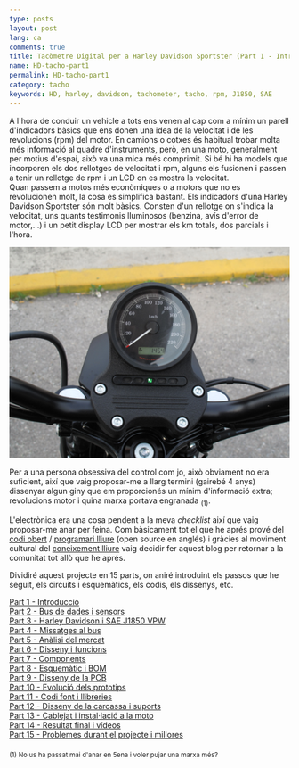 ```yaml
---
type: posts
layout: post
lang: ca
comments: true
title: Tacòmetre Digital per a Harley Davidson Sportster (Part 1 - Introducció)
name: HD-tacho-part1
permalink: HD-tacho-part1
category: tacho
keywords: HD, harley, davidson, tachometer, tacho, rpm, J1850, SAE
---
```


A l'hora de conduir un vehicle a tots ens venen al cap com a mínim un parell d'indicadors bàsics que ens donen una idea de la velocitat i de les revolucions (rpm) del motor. En camions o cotxes és habitual trobar molta més informació al quadre d'instruments, però, en una moto, generalment per motius d'espai, això va una mica més comprimit. Si bé hi ha models que incorporen els dos rellotges de velocitat i rpm, alguns els fusionen i passen a tenir un rellotge de rpm i un LCD on es mostra la velocitat.<br>
Quan passem a motos més econòmiques o a motors que no es revolucionen molt, la cosa es simplifica bastant. Els indicadors d'una Harley Davidson Sportster són molt bàsics. Consten d'un rellotge on s'indica la velocitat, uns quants testimonis lluminosos (benzina, avís d'error de motor,...) i un petit display LCD per mostrar els km totals, dos parcials i l'hora. 
<p>


<center><img src="/images/Part1/meter.png" alt="Contingut: HD Sportster velocímetre. Source: Momex.cat"></center>

Per a una persona obsessiva del control com jo, això obviament no era suficient, així que vaig proposar-me a llarg termini (gairebé 4 anys) dissenyar algun giny que em proporcionés un mínim d'informació extra; revolucions motor i quina marxa portava engranada <sub>(1)</sub>. <p>

L'electrònica era una cosa pendent a la meva <em>checklist</em> així que vaig proposar-me anar per feina. Com bàsicament tot el que he aprés prové del <a href="https://ca.wikipedia.org/wiki/Codi_obert" target="_blank">codi obert</a> / <a href="https://ca.wikipedia.org/wiki/Programari_lliure" target="_blank">programari lliure</a> (open source en anglés) i gràcies al moviment cultural del <a href="https://ca.wikipedia.org/wiki/Coneixement_lliure" target="_blank">coneixement lliure</a> vaig decidir fer aquest blog per retornar a la comunitat tot allò que he aprés. <br>

Dividiré aquest projecte en 15 parts, on aniré introduint els passos que he seguit, els circuits i esquemàtics, els codis, els dissenys, etc. 
<p>

<a href="/HD-tacho-part1">Part 1 - Introducció </a> <br>
<a href="/HD-tacho-part2">Part 2 - Bus de dades i sensors </a><br>
<a href="/HD-tacho-part3">Part 3 - Harley Davidson i SAE J1850 VPW </a><br>
<a href="/HD-tacho-part4">Part 4 - Missatges al bus </a><br>
<a href="/HD-tacho-part5">Part 5 - Anàlisi del mercat </a><br>
<a href="/HD-tacho-part6">Part 6 - Disseny i funcions </a><br>
<a href="/HD-tacho-part7">Part 7 - Components </a><br>
<a href="/HD-tacho-part8">Part 8 - Esquemàtic i BOM</a><br>
<a href="/HD-tacho-part9">Part 9 - Disseny de la PCB </a><br>
<a href="/HD-tacho-part10">Part 10 - Evolució dels prototips </a><br>
<a href="/HD-tacho-part11">Part 11 - Codi font i llibreries </a><br>
<a href="/HD-tacho-part12">Part 12 - Disseny de la carcassa i suports </a><br>
<a href="/HD-tacho-part13">Part 13 - Cablejat i instal·lació a la moto </a><br>
<a href="/HD-tacho-part14">Part 14 - Resultat final i vídeos </a><br>
<a href="/HD-tacho-part15">Part 15 - Problemes durant el projecte i millores</a><br>

<p>
<sub>(1) No us ha passat mai d'anar en 5ena i voler pujar una marxa més?</sub>

